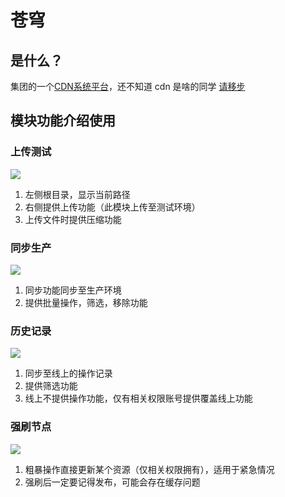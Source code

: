 # 苍穹

## 是什么？

集团的一个[CDN系统平台](http://heaven.dui88.com)，还不知道 cdn 是啥的同学 [请移步](https://blog.csdn.net/lu_embedded/article/details/80519898)

## 模块功能介绍使用

### 上传测试

![](/tuia-frontend-manual/heaven/upload.png)

1. 左侧根目录，显示当前路径
2. 右侧提供上传功能（此模块上传至测试环境）
3. 上传文件时提供压缩功能

### 同步生产

![](/tuia-frontend-manual/heaven/sync.png)

1. 同步功能同步至生产环境
2. 提供批量操作，筛选，移除功能

### 历史记录

![](/tuia-frontend-manual/heaven/record.png)

1. 同步至线上的操作记录
2. 提供筛选功能
3. 线上不提供操作功能，仅有相关权限账号提供覆盖线上功能

### 强刷节点

![](/tuia-frontend-manual/heaven/brush.png)

1. 粗暴操作直接更新某个资源（仅相关权限拥有），适用于紧急情况
2. 强刷后一定要记得发布，可能会存在缓存问题
